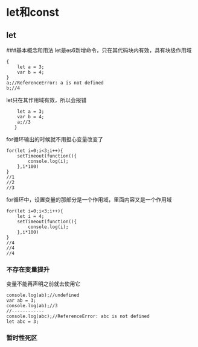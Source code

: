 # let和const
## let
###基本概念和用法
let是es6新增命令，只在其代码块内有效，具有块级作用域
```
{
	let a = 3;
	var b = 4;
}
a;//ReferenceError: a is not defined
b;//4
```
let只在其作用域有效，所以会报错
```{
   	let a = 3;
   	var b = 4;
   	a;//3
   }

```
for循环输出的时候就不用担心变量改变了
```
for(let i=0;i<3;i++){
	setTimeout(function(){
		console.log(i);
	},i*100)
}
//1 
//2
//3
```
for循环中，设置变量的那部分是一个作用域，里面内容又是一个作用域
```
for(let i=0;i<3;i++){
	let i = 4;
	setTimeout(function(){
		console.log(i);
	},i*100)
}
//4
//4
//4
```
### 不存在变量提升
变量不能再声明之前就去使用它
```
console.log(ab);//undefined
var ab = 3;
console.log(ab);//3
//------------
console.log(abc);//ReferenceError: abc is not defined
let abc = 3;
```

### 暂时性死区

